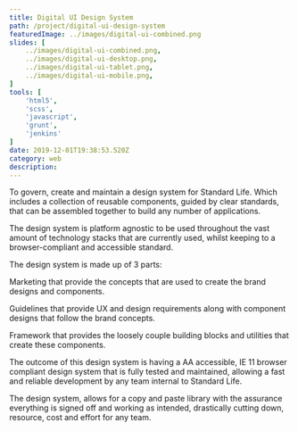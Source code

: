 ```yaml
---
title: Digital UI Design System
path: /project/digital-ui-design-system
featuredImage: ../images/digital-ui-combined.png
slides: [
    ../images/digital-ui-combined.png,
    ../images/digital-ui-desktop.png,
    ../images/digital-ui-tablet.png,
    ../images/digital-ui-mobile.png,
]
tools: [
    'html5',
    'scss',
    'javascript',
    'grunt',
    'jenkins'
]
date: 2019-12-01T19:38:53.520Z
category: web
description:
---
```


To govern, create and maintain a design system for Standard Life. Which includes a collection of reusable components, guided by clear standards, that can be assembled together to build any number of applications.

The design system is platform agnostic to be used throughout the vast amount of technology stacks that are currently used, whilst keeping to a browser-compliant and accessible standard.

The design system is made up of 3 parts:

Marketing that provide the concepts that are used to create the brand designs and components.

Guidelines that provide UX and design requirements along with component designs that follow the brand concepts.

Framework that provides the loosely couple building blocks and utilities that create these components.

The outcome of this design system is having a AA accessible, IE 11 browser compliant design system that is fully tested and maintained, allowing a fast and reliable development by any team internal to Standard Life.

The design system, allows for a copy and paste library with the assurance everything is signed off and working as intended, drastically cutting down, resource, cost and effort for any team.